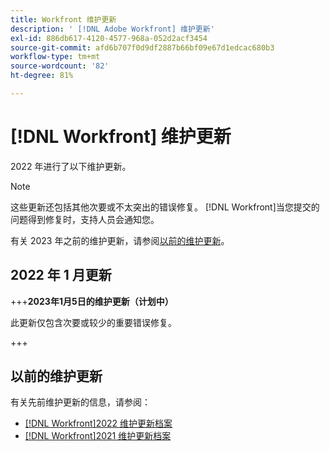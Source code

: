 ```yaml
---
title: Workfront 维护更新
description: ' [!DNL Adobe Workfront] 维护更新'
exl-id: 886db617-4120-4577-968a-052d2acf3454
source-git-commit: afd6b707f0d9df2887b66bf09e67d1edcac680b3
workflow-type: tm+mt
source-wordcount: '82'
ht-degree: 81%

---
```


# [!DNL Workfront] 维护更新

2022 年进行了以下维护更新。

>[!NOTE]
>
>这些更新还包括其他次要或不太突出的错误修复。 [!DNL Workfront]当您提交的问题得到修复时，支持人员会通知您。

有关 2023 年之前的维护更新，请参阅[以前的维护更新](#previous-maintenance-updates)。

## 2022 年 1 月更新

+++**2023年1月5日的维护更新（计划中）**

此更新仅包含次要或较少的重要错误修复。

+++

## 以前的维护更新

有关先前维护更新的信息，请参阅：

* [[!DNL Workfront]2022 维护更新档案](2022-updates.md)
* [[!DNL Workfront]2021 维护更新档案](2021-updates.md)
